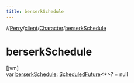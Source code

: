 ```yaml
---
title: berserkSchedule
---
```

//[Perry](../../../index.html)/[client](../index.html)/[Character](index.html)/[berserkSchedule](berserk-schedule.html)



# berserkSchedule



[jvm]\
var [berserkSchedule](berserk-schedule.html): [ScheduledFuture](https://docs.oracle.com/javase/8/docs/api/java/util/concurrent/ScheduledFuture.html)<*>? = null




